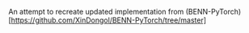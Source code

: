 An attempt to recreate updated implementation from (BENN-PyTorch)[https://github.com/XinDongol/BENN-PyTorch/tree/master]

